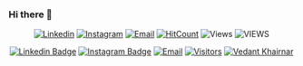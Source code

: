 ### Hi there 👋


<div align="center">

[![Linkedin](https://img.shields.io/badge/LinkedIn-@italods-white?style=flat-square&logo=linkedin&labelColor=black)](https://www.linkedin.com/in/italods)
[![Instagram](https://img.shields.io/badge/Instagram-@italods_-white?style=flat-square&logo=instagram&labelColor=black)](https://www.linkedin.com/in/italods_)
[![Email](https://img.shields.io/badge/Email-italopereira007@hotmail.com-white?style=flat-square&logo=gmail&labelColor=black)](mailto:italopereira007@hotmail.com)
[![HitCount](http://hits.dwyl.com/italods/italods.svg)](http://hits.dwyl.com/italods/italods)
![Views](https://visitor-badge.laobi.icu/badge?page_id=italods.italods)
![VIEWS](https://komarev.com/ghpvc/?username=italods&label=Views&style=flat-square&labelColor=black)
</div>


<div align="center">

[![Linkedin Badge](https://img.shields.io/badge/-italods-blue?style=social&logo=Linkedin&logoColor=blue&link=https://www.linkedin.com/in/italods/)](https://www.linkedin.com/in/vedantkhairnar/)
[![Instagram Badge](https://img.shields.io/badge/-italods__-blue?style=social&logo=Instagram&link=https://www.instagram.com/italods_/)](https://www.instagram.com/italods_/) 
[![Email](https://img.shields.io/badge/-italopereira007@hotmail.com-white?style=social&logo=gmail&labelColor=black)](mailto:italopereira007@hotmail.com)
[![Visitors](https://visitor-badge.glitch.me/badge?page_id=italods.italods)](https://github.com/italods) 
[![Vedant Khairnar](https://cdn.rawgit.com/sindresorhus/awesome/d7305f38d29fed78fa85652e3a63e154dd8e8829/media/badge.svg)](#)

 </div>


<!--
**italods/italods** is a ✨ _special_ ✨ repository because its `README.md` (this file) appears on your GitHub profile.

Here are some ideas to get you started:

- 🔭 I’m currently working on ...
- 🌱 I’m currently learning ...
- 👯 I’m looking to collaborate on ...
- 🤔 I’m looking for help with ...
- 💬 Ask me about ...
- 📫 How to reach me: ...
- 😄 Pronouns: ...
- ⚡ Fun fact: ...
-->

